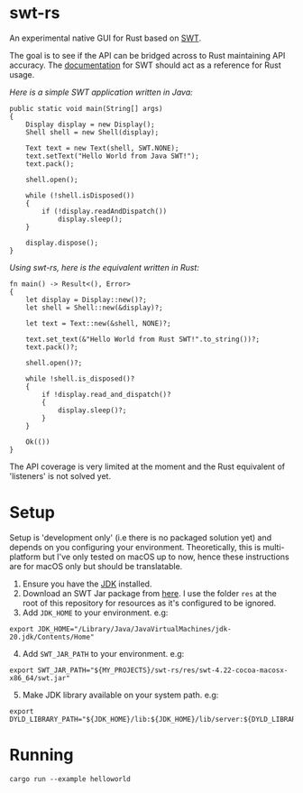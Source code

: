 # swt-rs
An experimental native GUI for Rust based on [SWT](https://www.eclipse.org/swt).

The goal is to see if the API can be bridged across to Rust maintaining API accuracy. The [documentation](https://help.eclipse.org/latest/index.jsp?topic=/org.eclipse.platform.doc.isv/reference/api/org/eclipse/swt/package-summary.html) for SWT should act as a reference for Rust usage.

_Here is a simple SWT application written in Java:_
```
public static void main(String[] args)
{
    Display display = new Display();
    Shell shell = new Shell(display);
	
    Text text = new Text(shell, SWT.NONE);
    text.setText("Hello World from Java SWT!");
    text.pack();

    shell.open();

    while (!shell.isDisposed())
    {
        if (!display.readAndDispatch())
            display.sleep();
    }

    display.dispose();
}
```

_Using swt-rs, here is the equivalent written in Rust:_
```
fn main() -> Result<(), Error>
{
    let display = Display::new()?;
    let shell = Shell::new(&display)?;

    let text = Text::new(&shell, NONE)?;

    text.set_text(&"Hello World from Rust SWT!".to_string())?;
    text.pack()?;

    shell.open()?;

    while !shell.is_disposed()?
    {
        if !display.read_and_dispatch()?
        {
            display.sleep()?;
        }
    }

    Ok(())
}
```

The API coverage is very limited at the moment and the Rust equivalent of 'listeners' is not solved yet.

# Setup

Setup is 'development only' (i.e there is no packaged solution yet) and depends on you configuring your environment. Theoretically, this is multi-platform but I've only tested on macOS up to now, hence these instructions are for macOS only but should be translatable.

1. Ensure you have the [JDK](https://www.oracle.com/java/technologies/downloads/) installed.
2. Download an SWT Jar package from [here](https://download.eclipse.org/eclipse/downloads/index.html#Latest_Release). I use the folder `res` at the root of this repository for resources as it's configured to be ignored.
3. Add `JDK_HOME` to your environment. e.g:
  ```
  export JDK_HOME="/Library/Java/JavaVirtualMachines/jdk-20.jdk/Contents/Home"
  ```
4. Add `SWT_JAR_PATH` to your environment. e.g:
  ```
  export SWT_JAR_PATH="${MY_PROJECTS}/swt-rs/res/swt-4.22-cocoa-macosx-x86_64/swt.jar"
  ```
5. Make JDK library available on your system path. e.g:
  ```
  export DYLD_LIBRARY_PATH="${JDK_HOME}/lib:${JDK_HOME}/lib/server:${DYLD_LIBRARY_PATH}"
  ```

# Running

`cargo run --example helloworld`


